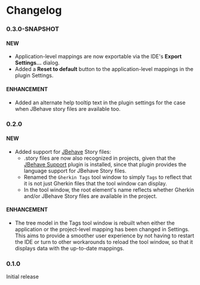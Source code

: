 # Changelog

### 0.3.0-SNAPSHOT

#### NEW
- Application-level mappings are now exportable via the IDE's **Export Settings...** dialog.
- Added a **Reset to default** button to the application-level mappings in the plugin Settings.

#### ENHANCEMENT
- Added an alternate help tooltip text in the plugin settings for the case when JBehave story files are available too.

### 0.2.0

#### NEW
- Added support for [JBehave](https://jbehave.org) Story files:
  - .story files are now also recognized in projects, given that the [JBehave Support](https://plugins.jetbrains.com/plugin/16716-gherkin-overview) plugin is installed, since that
  plugin provides the language support for JBehave Story files.
  - Renamed the `Gherkin Tags` tool window to simply `Tags` to reflect that it is not just Gherkin files that the tool
  window can display.
  - In the tool window, the root element's name reflects whether Gherkin and/or JBehave Story files are available in the
  project.

#### ENHANCEMENT
- The tree model in the Tags tool window is rebuilt when either the application or the project-level mapping
has been changed in Settings. This aims to provide a smoother user experience by not having to restart the IDE or
turn to other workarounds to reload the tool window, so that it displays data with the up-to-date mappings.

### 0.1.0

Initial release
